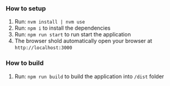 ### How to setup

1.  Run: `nvm install | nvm use`
1.  Run: `npm i` to install the dependencies
1.  Run: `npm run start` to run start the application
1.  The browser shold automatically open your browser at `http://localhost:3000`

### How to build

1.  Run: `npm run build` to build the application into `/dist` folder
